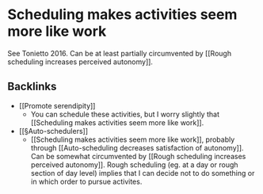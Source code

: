 # Scheduling makes activities seem more like work
See Tonietto 2016. Can be at least partially circumvented by [[Rough scheduling increases perceived autonomy]].

## Backlinks
* [[Promote serendipity]]
	* You can schedule these activities, but I worry slightly that [[Scheduling makes activities seem more like work]].
* [[§Auto-schedulers]]
	* [[Scheduling makes activities seem more like work]], probably through [[Auto-scheduling decreases satisfaction of autonomy]]. Can be somewhat circumvented by [[Rough scheduling increases perceived autonomy]]. Rough scheduling (eg. at a day or rough section of day level) implies that I can decide not to do something or in which order to pursue activites.

<!-- #Life -->

<!-- {BearID:298D1D2E-EBEA-4D52-8B3C-922292AE90C0-15756-0000130445AF2903} -->
